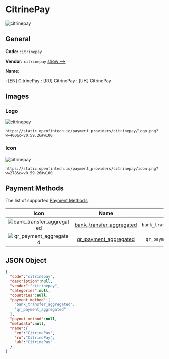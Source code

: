 
# CitrinePay 
![citrinepay](https://static.openfintech.io/payment_providers/citrinepay/logo.png?w=400&c=v0.59.26#w100)  

## General 
 
**Code:** `citrinepay` 
 
**Vendor:** `citrinepay` [show -->](/vendors/citrinepay/) 
 
**Name:** 
 
:	[EN] CitrinePay 
:	[RU] CitrinePay 
:	[UK] CitrinePay 
 

## Images 

### Logo 
 
![citrinepay](https://static.openfintech.io/payment_providers/citrinepay/logo.png?w=400&c=v0.59.26#w100)  

```
https://static.openfintech.io/payment_providers/citrinepay/logo.png?w=400&c=v0.59.26#w100
```  

### Icon 
 
![citrinepay](https://static.openfintech.io/payment_providers/citrinepay/icon.png?w=278&c=v0.59.26#w100)  

```
https://static.openfintech.io/payment_providers/citrinepay/icon.png?w=278&c=v0.59.26#w100
```  

## Payment Methods 
 
The list of supported [Payment Methods](/payment-methods/) 

|Icon|Name|Code| 
|:---:|:---:|:---:| 
|![bank_transfer_aggregated](https://static.openfintech.io/payment_methods/bank_transfer_aggregated/icon.svg?w=278&c=v0.59.26#w100) |[bank_transfer_aggregated](/payment-methods/bank_transfer_aggregated/)|`bank_transfer_aggregated`| 
|![qr_payment_aggregated](https://static.openfintech.io/payment_methods/qr_payment_aggregated/icon.svg?w=278&c=v0.59.26#w100) |[qr_payment_aggregated](/payment-methods/qr_payment_aggregated/)|`qr_payment_aggregated`| 
 

## JSON Object 

```json
{
  "code":"citrinepay",
  "description":null,
  "vendor":"citrinepay",
  "categories":null,
  "countries":null,
  "payment_method":[
    "bank_transfer_aggregated",
    "qr_payment_aggregated"
  ],
  "payout_method":null,
  "metadata":null,
  "name":{
    "en":"CitrinePay",
    "ru":"CitrinePay",
    "uk":"CitrinePay"
  }
}
```  
